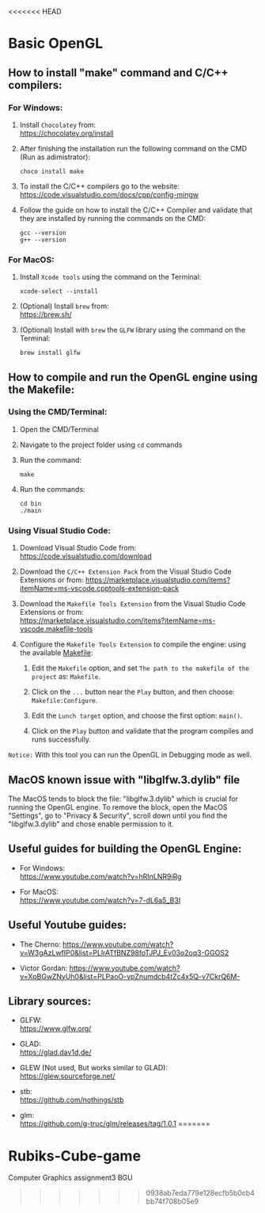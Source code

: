<<<<<<< HEAD
# Basic OpenGL


## How to install "make" command and C/C++ compilers:


### For Windows:

1. Install `Chocolatey` from: \
   https://chocolatey.org/install

2. After finishing the installation run the following command on the CMD (Run as adimistrator):
   ```
   choco install make
   ```

3. To install the C/C++ compilers go to the website: \
   https://code.visualstudio.com/docs/cpp/config-mingw

4. Follow the guide on how to install the C/C++ Compiler and validate that they are installed by running the commands on the CMD:
   ```
   gcc --version
   g++ --version
   ```


### For MacOS:

1. Install `Xcode tools` using the command on the Terminal:
   ```
   xcode-select --install
   ```

2. (Optional) Install `brew` from: \
   https://brew.sh/

3. (Optional) Install with `brew` the `GLFW` library using the command on the Terminal:
   ```
   brew install glfw
   ```


## How to compile and run the OpenGL engine using the Makefile:


### Using the CMD/Terminal:

1. Open the CMD/Terminal

2. Navigate to the project folder using `cd` commands

3. Run the command:
   ```
   make
   ```

4. Run the commands:
   ```
   cd bin
   ./main
   ```


### Using Visual Studio Code:

1. Download Visual Studio Code from: \
   https://code.visualstudio.com/download

2. Download the `C/C++ Extension Pack` from the Visual Studio Code Extensions or from:
   https://marketplace.visualstudio.com/items?itemName=ms-vscode.cpptools-extension-pack

3. Download the `Makefile Tools Extension` from the Visual Studio Code Extensions or from: \
   https://marketplace.visualstudio.com/items?itemName=ms-vscode.makefile-tools

4. Configure the `Makefile Tools Extension` to compile the engine: using the available [Makefile](Makefile):

   1. Edit the `Makefile` option, and set `The path to the makefile of the project` as: `Makefile`.

   2. Click on the `...` button near the `Play` button, and then choose: `Makefile:Configure`.

   3. Edit the `Lunch target` option, and choose the first option: `main()`.

   4. Click on the `Play` button and validate that the program compiles and runs successfully.

`Notice:` With this tool you can run the OpenGL in Debugging mode as well.


## MacOS known issue with "libglfw.3.dylib" file

The MacOS tends to block the file: "libglfw.3.dylib" which is crucial for running the OpenGL engine. 
To remove the block, open the MacOS "Settings", go to "Privacy & Security", scroll down until you find the "libglfw.3.dylib" and chose enable permission to it.


## Useful guides for building the OpenGL Engine:

- For Windows: \
  https://www.youtube.com/watch?v=hRInLNR9iRg

- For MacOS: \
  https://www.youtube.com/watch?v=7-dL6a5_B3I


## Useful Youtube guides:

- The Cherno: https://www.youtube.com/watch?v=W3gAzLwfIP0&list=PLlrATfBNZ98foTJPJ_Ev03o2oq3-GGOS2

- Victor Gordan: https://www.youtube.com/watch?v=XpBGwZNyUh0&list=PLPaoO-vpZnumdcb4tZc4x5Q-v7CkrQ6M-


## Library sources:

- GLFW: \
  https://www.glfw.org/

- GLAD: \
  https://glad.dav1d.de/

- GLEW (Not used, But works similar to GLAD): \
  https://glew.sourceforge.net/

- stb: \
  https://github.com/nothings/stb

- glm: \
  https://github.com/g-truc/glm/releases/tag/1.0.1
=======
# Rubiks-Cube-game
Computer Graphics assignment3 BGU
>>>>>>> 0938ab7eda779e128ecfb5b0cb4bb74f708b05e9
